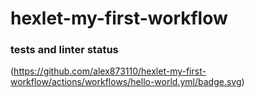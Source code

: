 # hexlet-my-first-workflow

### tests and linter status
(https://github.com/alex873110/hexlet-my-first-workflow/actions/workflows/hello-world.yml/badge.svg)
